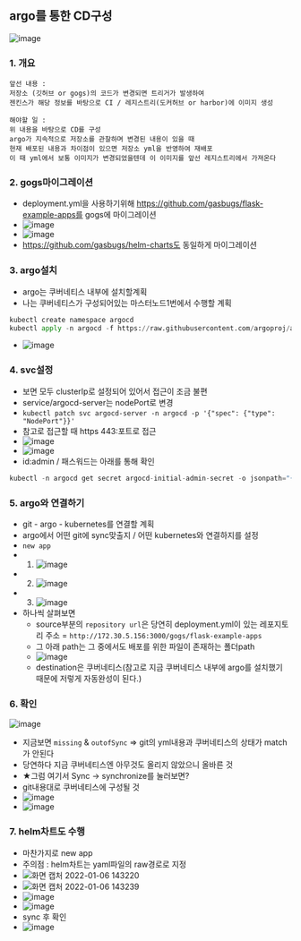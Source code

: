 ## argo를 통한 CD구성

![image](https://user-images.githubusercontent.com/62214428/148329464-5f0b917f-3440-4ce6-942b-21adc3448fec.png)

### 1. 개요
```
앞선 내용 :
저장소 (깃허브 or gogs)의 코드가 변경되면 트리거가 발생하여
젠킨스가 해당 정보를 바탕으로 CI / 레지스트리(도커허브 or harbor)에 이미지 생성

해야할 일 :
위 내용을 바탕으로 CD를 구성
argo가 지속적으로 저장소를 관찰하며 변경된 내용이 있을 때
현재 배포된 내용과 차이점이 있으면 저장소 yml을 반영하여 재배포
이 때 yml에서 보통 이미지가 변경되었을텐데 이 이미지를 앞선 레지스트리에서 가져온다  
```

### 2. gogs마이그레이션
- deployment.yml을 사용하기위해 https://github.com/gasbugs/flask-example-apps를 gogs에 마이그레이션
- ![image](https://user-images.githubusercontent.com/62214428/148330638-7ac8aa6d-65ec-4f05-81a3-89c85ef88997.png)
- ![image](https://user-images.githubusercontent.com/62214428/148330677-24613a38-2620-444b-9dd8-de3591d34c07.png)
- https://github.com/gasbugs/helm-charts도 동일하게 마이그레이션

### 3. argo설치
- argo는 쿠버네티스 내부에 설치할계획
- 나는 쿠버네티스가 구성되어있는 마스터노드1번에서 수행할 계획
```python
kubectl create namespace argocd
kubectl apply -n argocd -f https://raw.githubusercontent.com/argoproj/argo-cd/stable/manifests/install.yaml
```
- ![image](https://user-images.githubusercontent.com/62214428/148331025-35f3d67a-874e-48a9-8a96-727d64613851.png)

### 4. svc설정
- 보면 모두 clusterIp로 설정되어 있어서 접근이 조금 불편
- service/argocd-server는 nodePort로 변경
- `kubectl patch svc argocd-server -n argocd -p '{"spec": {"type": "NodePort"}}'`
- 참고로 접근할 때 https 443:포트로 접근
- ![image](https://user-images.githubusercontent.com/62214428/148331557-36409fd2-07f2-471c-aa82-fbc384dd495f.png)
- ![image](https://user-images.githubusercontent.com/62214428/148331476-adbd5085-6c5c-4f4d-a09a-e8f5bcac214a.png)
- id:admin / 패스워드는 아래를 통해 확인
```python
kubectl -n argocd get secret argocd-initial-admin-secret -o jsonpath="{.data.password}" | base64 -d
```

### 5. argo와 연결하기
- git - argo - kubernetes를 연결할 계획
- argo에서 어떤 git에 sync맞출지 / 어떤 kubernetes와 연결하지를 설정
- `new app`
- 1. ![image](https://user-images.githubusercontent.com/62214428/148332154-957b1ca2-1de2-4890-9df6-30bebabad955.png)
- 2. ![image](https://user-images.githubusercontent.com/62214428/148332191-765102f5-c450-4f2a-82ef-f1035e930b9e.png)
- 3. ![image](https://user-images.githubusercontent.com/62214428/148332210-7baeb1e4-abda-4ee6-bb74-4e3c43c1cd00.png)
- 하나씩 살펴보면
  - source부분의 `repository url`은 당연히 deployment.yml이 있는 레포지토리 주소 = `http://172.30.5.156:3000/gogs/flask-example-apps`
  - 그 아래 path는 그 중에서도 배포를 위한 파일이 존재하는 폴더path 
  - ![image](https://user-images.githubusercontent.com/62214428/148332414-2652876d-2e8d-44a1-94c0-6b8522a77d0c.png)
  - destination은 쿠버네티스(참고로 지금 쿠버네티스 내부에 argo를 설치했기 때문에 저렇게 자동완성이 된다.)

### 6. 확인
![image](https://user-images.githubusercontent.com/62214428/148332539-7d024b76-2146-4ac5-aff0-b1c06191e56b.png)
- 지금보면 `missing` & `outofSync` => git의 yml내용과 쿠버네티스의 상태가 match가 안된다
- 당연하다 지금 쿠버네티스엔 아무것도 올리지 않았으니 올바른 것
- ★그럼 여기서 Sync -> synchronize를 눌러보면? 
- git내용대로 쿠버네티스에 구성될 것
- ![image](https://user-images.githubusercontent.com/62214428/148332671-a57defb9-fdfe-46ea-b9c7-d7c589678517.png)
- ![image](https://user-images.githubusercontent.com/62214428/148332761-26764655-e7dd-4607-a0e8-0f3b8196839a.png)

### 7. helm차트도 수행
- 마찬가지로 new app 
- 주의점 : helm차트는 yaml파일의 raw경로로 지정
- ![화면 캡처 2022-01-06 143220](https://user-images.githubusercontent.com/62214428/148333684-2a061fcb-cf11-4ade-b3cc-d7ef569d5dac.png)
- ![화면 캡처 2022-01-06 143239](https://user-images.githubusercontent.com/62214428/148333688-096bfb05-374f-4fb5-90c8-2b9895a572c1.png)
- ![image](https://user-images.githubusercontent.com/62214428/148333760-e314dba2-4064-43ba-838d-3485ba772fb0.png)
- ![image](https://user-images.githubusercontent.com/62214428/148333791-2c8319d7-656a-406b-a95a-41fa8cca2cc8.png)
- sync 후 확인
- ![image](https://user-images.githubusercontent.com/62214428/148333864-ef203b85-f351-4d82-8c62-58974aadb402.png)













